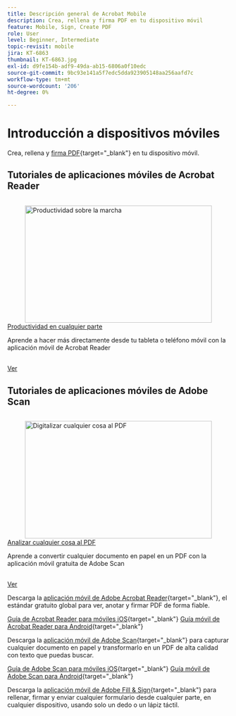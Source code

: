 ```yaml
---
title: Descripción general de Acrobat Mobile
description: Crea, rellena y firma PDF en tu dispositivo móvil
feature: Mobile, Sign, Create PDF
role: User
level: Beginner, Intermediate
topic-revisit: mobile
jira: KT-6863
thumbnail: KT-6863.jpg
exl-id: d9fe154b-adf9-49da-ab15-6806a0f10edc
source-git-commit: 9bc93e141a5f7edc5dda923905148aa256aafd7c
workflow-type: tm+mt
source-wordcount: '206'
ht-degree: 0%

---
```


# Introducción a dispositivos móviles

Crea, rellena y [firma PDF](https://www.adobe.com/es/acrobat/online/sign-pdf.html){target="_blank"} en tu dispositivo móvil.

## Tutoriales de aplicaciones móviles de Acrobat Reader

<!-- START CARDS HTML - DO NOT MODIFY BY HAND -->
<div class="columns">
    <div class="column is-half-tablet is-half-desktop is-one-third-widescreen" aria-label="Productivity on the go">
        <div class="card" style="height: 100%; display: flex; flex-direction: column; height: 100%;">
            <div class="card-image">
                <figure class="image x-is-16by9">
                    <a href="https://experienceleague.adobe.com/en/docs/document-cloud-learn/acrobat-learning/getting-started/productivity" title="Productividad sobre la marcha" target="_self" rel="referrer">
                        <img class="is-bordered-r-small" src="https://experienceleague.adobe.com/en/docs/document-cloud-learn/acrobat-learning/mobile/media_1baac857c8ccc7eb8f0af7c27bd123772b2d5cac4.png?width=400&format=webply&optimize=medium" alt="Productividad sobre la marcha"
                             style="width: 100%; aspect-ratio: 16 / 9; object-fit: cover; overflow: hidden; display: block; margin: auto;">
                    </a>
                </figure>
            </div>
            <div class="card-content is-padded-small" style="display: flex; flex-direction: column; flex-grow: 1; justify-content: space-between;">
                <div class="top-card-content">
                    <p class="headline is-size-6 has-text-weight-bold">
                        <a href="https://experienceleague.adobe.com/en/docs/document-cloud-learn/acrobat-learning/getting-started/productivity" target="_self" rel="referrer" title="Productividad sobre la marcha">Productividad en cualquier parte</a>
                    </p>
                    <p class="is-size-6">Aprende a hacer más directamente desde tu tableta o teléfono móvil con la aplicación móvil de Acrobat Reader</p>
                </div>
                <a href="https://experienceleague.adobe.com/en/docs/document-cloud-learn/acrobat-learning/getting-started/productivity" target="_self" rel="referrer" class="spectrum-Button spectrum-Button--outline spectrum-Button--primary spectrum-Button--sizeM" style="align-self: flex-start; margin-top: 1rem;">
                    <span class="spectrum-Button-label has-no-wrap has-text-weight-bold">Ver</span>
                </a>
            </div>
        </div>
    </div>
</div>
<!-- END CARDS HTML - DO NOT MODIFY BY HAND -->

## Tutoriales de aplicaciones móviles de Adobe Scan

<!-- START CARDS HTML - DO NOT MODIFY BY HAND -->
<div class="columns">
    <div class="column is-half-tablet is-half-desktop is-one-third-widescreen" aria-label="Scan anything to PDF">
        <div class="card" style="height: 100%; display: flex; flex-direction: column; height: 100%;">
            <div class="card-image">
                <figure class="image x-is-16by9">
                    <a href="https://experienceleague.adobe.com/en/docs/document-cloud-learn/acrobat-learning/mobile/scan-mobile-app" title="Digitalizar cualquier cosa al PDF" target="_self" rel="referrer">
                        <img class="is-bordered-r-small" src="https://experienceleague.adobe.com/en/docs/document-cloud-learn/acrobat-learning/mobile/media_194c72db4bfb487b4aa16a298167469d060790c36.png?width=400&format=webply&optimize=medium" alt="Digitalizar cualquier cosa al PDF"
                             style="width: 100%; aspect-ratio: 16 / 9; object-fit: cover; overflow: hidden; display: block; margin: auto;">
                    </a>
                </figure>
            </div>
            <div class="card-content is-padded-small" style="display: flex; flex-direction: column; flex-grow: 1; justify-content: space-between;">
                <div class="top-card-content">
                    <p class="headline is-size-6 has-text-weight-bold">
                        <a href="https://experienceleague.adobe.com/en/docs/document-cloud-learn/acrobat-learning/mobile/scan-mobile-app" target="_self" rel="referrer" title="Digitalizar cualquier cosa al PDF">Analizar cualquier cosa al PDF</a>
                    </p>
                    <p class="is-size-6">Aprende a convertir cualquier documento en papel en un PDF con la aplicación móvil gratuita de Adobe Scan</p>
                </div>
                <a href="https://experienceleague.adobe.com/en/docs/document-cloud-learn/acrobat-learning/mobile/scan-mobile-app" target="_self" rel="referrer" class="spectrum-Button spectrum-Button--outline spectrum-Button--primary spectrum-Button--sizeM" style="align-self: flex-start; margin-top: 1rem;">
                    <span class="spectrum-Button-label has-no-wrap has-text-weight-bold">Ver</span>
                </a>
            </div>
        </div>
    </div>
</div>
<!-- END CARDS HTML - DO NOT MODIFY BY HAND -->

Descarga la [aplicación móvil de Adobe Acrobat Reader](https://www.adobe.com/acrobat/mobile/acrobat-reader.html){target="_blank"}, el estándar gratuito global para ver, anotar y firmar PDF de forma fiable.

[Guía de Acrobat Reader para móviles iOS](https://www.adobe.com/devnet-docs/acrobat/ios/en/){target="_blank"}
[Guía móvil de Acrobat Reader para Android](https://www.adobe.com/devnet-docs/acrobat/android/en/){target="_blank"}

Descarga la [aplicación móvil de Adobe Scan](https://www.adobe.com/acrobat/mobile/scanner-app.html){target="_blank"} para capturar cualquier documento en papel y transformarlo en un PDF de alta calidad con texto que puedas buscar.

[Guía de Adobe Scan para móviles iOS](https://www.adobe.com/devnet-docs/adobescan/ios/en/){target="_blank"}
[Guía móvil de Adobe Scan para Android](https://www.adobe.com/devnet-docs/adobescan/android/en/){target="_blank"}

Descarga la [aplicación móvil de Adobe Fill &amp; Sign](https://www.adobe.com/acrobat/mobile/fill-sign-pdfs.html){target="_blank"} para rellenar, firmar y enviar cualquier formulario desde cualquier parte, en cualquier dispositivo, usando solo un dedo o un lápiz táctil.
